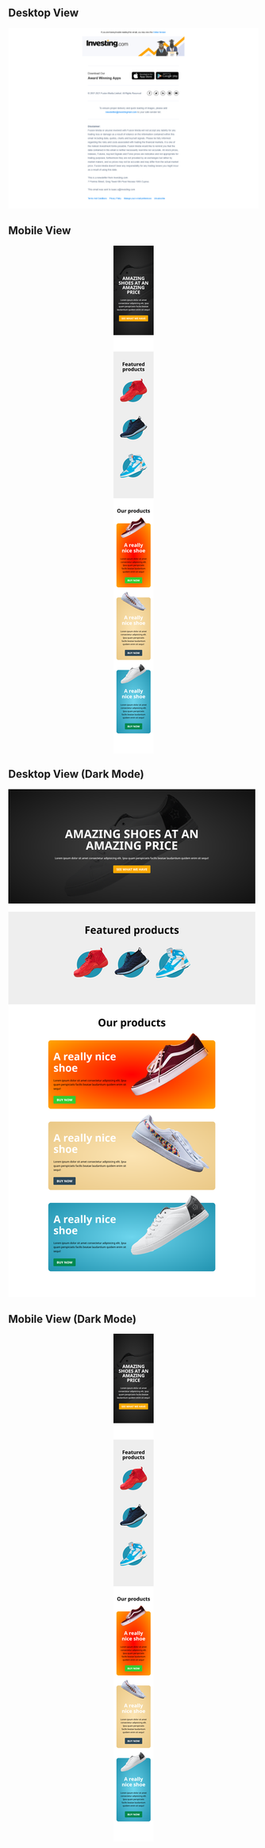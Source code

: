 ## Desktop View
<img src="https://github.com/Abhishek930864/Email_Template_1/blob/master/Email_Template_1.png">

## Mobile View
<p align="center">                         <img align="center" src="https://github.com/Abhishek930864/Project_1/blob/master/Screenshot%202021-12-28%20at%2017-32-30%20Project_1.png?raw=true"></p>

## Desktop View (Dark Mode)
<img src="https://github.com/Abhishek930864/Project_1/blob/master/Screenshot%202021-12-28%20at%2017-30-11%20Project_1.png">

## Mobile View (Dark Mode)
<p align="center">                         <img align="center" src="https://github.com/Abhishek930864/Project_1/blob/master/Screenshot%202021-12-28%20at%2017-32-30%20Project_1.png?raw=true"></p>
